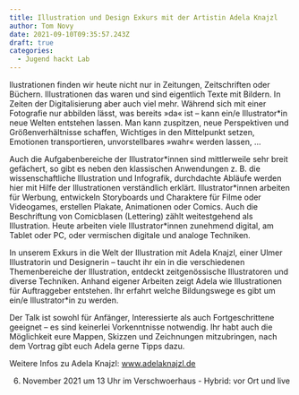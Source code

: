 ```yaml
---
title: Illustration und Design Exkurs mit der Artistin Adela Knajzl
author: Tom Novy
date: 2021-09-10T09:35:57.243Z
draft: true
categories:
  - Jugend hackt Lab
---
```

llustrationen finden wir heute nicht nur in Zeitungen, Zeitschriften oder Büchern. Illustrationen das waren und sind eigentlich Texte mit Bildern. In Zeiten der Digitalisierung aber auch viel mehr.  Während sich mit einer Fotografie nur abbilden lässt, was bereits »da« ist – kann ein/e Illustrator*in neue Welten entstehen lassen. Man kann zuspitzen, neue Perspektiven und Größenverhältnisse schaffen, Wichtiges in den Mittelpunkt setzen, Emotionen transportieren, unvorstellbares »wahr« werden lassen, …

Auch die Aufgabenbereiche der Illustrator\*innen sind mittlerweile sehr breit gefächert, so gibt es neben den klassischen Anwendungen z. B. die wissenschaftliche Illustration und Infografik, durchdachte Abläufe werden hier mit Hilfe der Illustrationen verständlich erklärt. Illustrator\*innen arbeiten für Werbung, entwickeln Storyboards und Charaktere für Filme oder Videogames, erstellen Plakate, Animationen oder Comics. Auch die Beschriftung von Comicblasen (Lettering) zählt weitestgehend als Illustration. Heute arbeiten viele Illustrator*innen zunehmend digital, am Tablet oder PC, oder vermischen digitale und analoge Techniken.

In unserem Exkurs in die Welt der Illustration mit Adela Knajzl, einer Ulmer Illustratorin und Designerin – taucht ihr ein in die verschiedenen Themenbereiche der Illustration, entdeckt zeitgenössische Illustratoren und diverse Techniken. Anhand eigener Arbeiten zeigt Adela wie Illustrationen für Auftraggeber entstehen. Ihr erfahrt welche Bildungswege es gibt um ein/e Illustrator*in zu werden. 

Der Talk ist sowohl für Anfänger, Interessierte als auch Fortgeschrittene geeignet – es sind keinerlei Vorkenntnisse notwendig. Ihr habt auch die Möglichkeit eure Mappen, Skizzen und Zeichnungen mitzubringen, nach dem Vortrag gibt euch Adela gerne Tipps dazu.

Weitere Infos zu Adela Knajzl: www.adelaknajzl.de

6. November 2021 um 13 Uhr im Verschwoerhaus - Hybrid: vor Ort und live